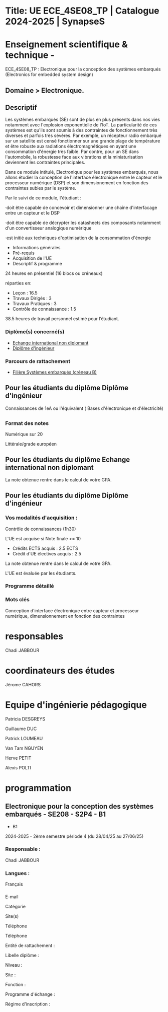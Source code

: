 # Title: UE ECE_4SE08_TP | Catalogue 2024-2025 | SynapseS

#  [ ](/catalogue/2024-2025) Enseignement scientifique & technique \-
ECE_4SE08_TP : Electronique pour la conception des systèmes embarqués
(Electronics for embedded system design)

## Domaine > Electronique.

## Descriptif

Les systèmes embarqués (SE) sont de plus en plus présents dans nos vies
notamment avec l'explosion exponentielle de l'IoT. La particularité de ces
systèmes est qu'ils sont soumis à des contraintes de fonctionnement très
diverses et parfois très sévères. Par exemple, un récepteur radio embarqué sur
un satellite est censé fonctionner sur une grande plage de température et être
robuste aux radiations électromagnétiques en ayant une consommation d'énergie
très faible. Par contre, pour un SE dans l'automobile, la robustesse face aux
vibrations et la miniaturisation deviennent les contraintes principales.

Dans ce module intitulé, Electronique pour les systèmes embarqués, nous allons
étudier la conception de l'interface électronique entre le capteur et le
processeur numérique (DSP) et son dimensionement en fonction des contraintes
subies par le système.  
  

Par le suivi de ce module, l'étudiant :

·doit être capable de concevoir et dimensionner une chaîne d'interfacage entre
un capteur et le DSP

·doit être capable de décrypter les datasheets des composants notamment d'un
convertisseur analogique numérique

·est initié aux techniques d'optimisation de la consommation d'énergie

  * Informations générales
  * Pré-requis
  * Acquisition de l'UE
  * Descriptif & programme

24 heures en présentiel (16 blocs ou créneaux)

réparties en:

  * Leçon : 16.5
  * Travaux Dirigés : 3
  * Travaux Pratiques : 3
  * Contrôle de connaissance : 1.5

38.5 heures de travail personnel estimé pour l’étudiant.

### Diplôme(s) concerné(s)

  * [Echange international non diplomant](/catalogue/2024-2025/diplome/1/PEI-echange-international-non-diplomant)
  * [Diplôme d'ingénieur](/catalogue/2024-2025/diplome/4/ING-diplome-d-ingenieur)

### Parcours de rattachement

  * [Filière Systèmes embarqués (créneau B)](/catalogue/2024-2025/parcours/1377/SE-filiere-systemes-embarques-creneau-b)

## Pour les étudiants du diplôme Diplôme d'ingénieur

Connaissances de 1eA ou l'équivalent ( Bases d'électronique et
d'électricité)  
  

### Format des notes

Numérique sur 20

Littérale/grade européen

## Pour les étudiants du diplôme Echange international non diplomant

La note obtenue rentre dans le calcul de votre GPA.

## Pour les étudiants du diplôme Diplôme d'ingénieur

### Vos modalités d'acquisition :

Contrôle de connaissances (1h30)

L'UE est acquise si Note finale >= 10

  * Crédits ECTS acquis : 2.5 ECTS
  * Crédit d'UE électives acquis : 2.5

La note obtenue rentre dans le calcul de votre GPA.

L'UE est évaluée par les étudiants.

### Programme détaillé

### Mots clés

Conception d'interface électronique entre capteur et processeur numérique,
dimensionnement en fonction des contraintes

# responsables

Chadi JABBOUR

# coordinateurs des études

Jérome CAHORS

# Equipe d'ingénierie pédagogique

Patricia DESGREYS

Guillaume DUC

Patrick LOUMEAU

Van Tam NGUYEN

Herve PETIT

Alexis POLTI

# programmation

## Electronique pour la conception des systèmes embarqués - SE208 - S2P4 - B1
- B1

2024-2025 - 2ème semestre période 4 (du 28/04/25 au 27/06/25)

### Responsable :

Chadi JABBOUR

### Langues :

Français

###

E-mail

Catégorie

Site(s)

Téléphone

Téléphone

Entité de rattachement :

Libelle diplôme :

Niveau :

Site :

Fonction :

Programme d'échange :

Régime d'inscription :


